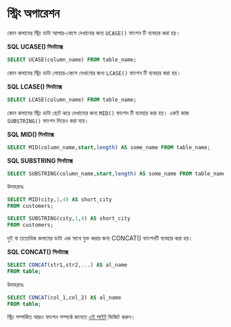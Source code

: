 # স্ট্রিং অপারেশন

কোন কলামের স্ট্রিং ডাটা আপার-কেসে দেখানোর জন্য `UCASE()` ফাংশন টি ব্যবহার করা হয়।

**SQL UCASE\(\) সিনট্যাক্স**

```sql
SELECT UCASE(column_name) FROM table_name;
```

কোন কলামের স্ট্রিং ডাটা লোয়ার-কেসে দেখানোর জন্য `LCASE()` ফাংশন টি ব্যবহার করা হয়।

**SQL LCASE\(\) সিনট্যাক্স**

```sql
SELECT LCASE(column_name) FROM table_name;
```

কোন কলামের স্ট্রিং ডাটা ছোট করে দেখানোর জন্য `MID()` ফাংশন টি ব্যবহার করা হয়। একই কাজ `SUBSTRING()` ফাংশন দিয়েও করা যায়।

**SQL MID\(\) সিনট্যাক্স**

```sql
SELECT MID(column_name,start,length) AS some_name FROM table_name;
```

**SQL SUBSTRING সিনট্যাক্স**

```sql
SELECT SUBSTRING(column_name,start,length) AS some_name FROM table_name;
```

উদাহরনঃ

```sql
SELECT MID(city,1,4) AS short_city
FROM customers;
```

```sql
SELECT SUBSTRING(city,1,4) AS short_city
FROM customers;
```

দুই বা ততোধিক কলামের ডাটা এক সাথে যুক্ত করার জন্য CONCAT\(\) ফাংশনটি ব্যবহার করা হয়।

**SQL CONCAT\(\) সিনট্যাক্স**

```sql
SELECT CONCAT(str1,str2,...) AS al_name
FROM table;
```

উদাহরনঃ

```sql
SELECT CONCAT(col_1,col_2) AS al_name
FROM table;
```

স্ট্রিং সম্পর্কিত আরও ফাংশন সম্পর্কে জানতে [এই সাইট](http://dev.mysql.com/doc/refman/5.7/en/string-functions.html) ভিজিট করুন।

